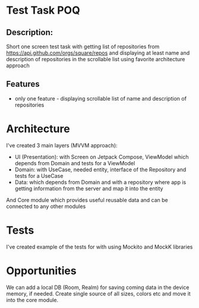 # Test Task POQ

## Description:

Short one screen test task with getting list of repositories
from https://api.github.com/orgs/square/repos and displaying at least name and description of
repositories in the scrollable list using favorite architecture approach

## Features

- only one feature - displaying scrollable list of name and description of repositories

# Architecture

I've created 3 main layers (MVVM approach):

- UI (Presentation): with Screen on Jetpack Compose, ViewModel which depends from Domain and tests
  for a ViewModel
- Domain: with UseCase, needed entity, interface of the Repository and tests for a UseCase
- Data: which depends from Domain and with a repository where app is getting information from the
  server and map it into the entity

And Core module which provides useful reusable data and can be connected to any other modules

# Tests

I've created example of the tests for with using Mockito and MockK libraries

# Opportunities

We can add a local DB (Room, Realm) for saving coming data in the device memory, if needed.
Create single source of all sizes, colors etc and move it into the core module.